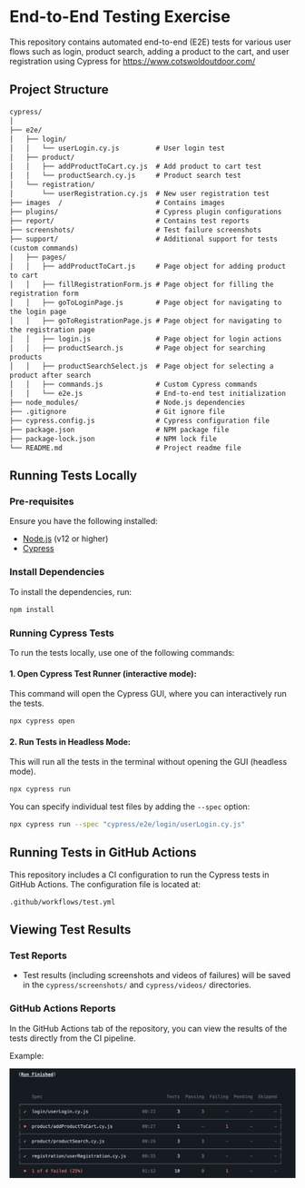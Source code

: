 
# End-to-End Testing Exercise

This repository contains automated end-to-end (E2E) tests for various user flows such as login, product search, adding a product to the cart, and user registration using Cypress for https://www.cotswoldoutdoor.com/

## Project Structure

```plaintext
cypress/
│
├── e2e/
│   ├── login/
│   │   └── userLogin.cy.js         # User login test
│   ├── product/
│   │   ├── addProductToCart.cy.js  # Add product to cart test
│   │   └── productSearch.cy.js     # Product search test
│   └── registration/
│       └── userRegistration.cy.js  # New user registration test
├── images  /                       # Contains images
├── plugins/                        # Cypress plugin configurations
├── report/                         # Contains test reports
├── screenshots/                    # Test failure screenshots
├── support/                        # Additional support for tests (custom commands)
│   ├── pages/
│   │   ├── addProductToCart.js     # Page object for adding product to cart
│   │   ├── fillRegistrationForm.js # Page object for filling the registration form
│   │   ├── goToLoginPage.js        # Page object for navigating to the login page
│   │   ├── goToRegistrationPage.js # Page object for navigating to the registration page
│   │   ├── login.js                # Page object for login actions
│   │   ├── productSearch.js        # Page object for searching products
│   │   ├── productSearchSelect.js  # Page object for selecting a product after search
│   │   ├── commands.js             # Custom Cypress commands
│   │   └── e2e.js                  # End-to-end test initialization
├── node_modules/                   # Node.js dependencies
├── .gitignore                      # Git ignore file
├── cypress.config.js               # Cypress configuration file
├── package.json                    # NPM package file
├── package-lock.json               # NPM lock file
└── README.md                       # Project readme file
```

## Running Tests Locally

### Pre-requisites

Ensure you have the following installed:

- [Node.js](https://nodejs.org/en/) (v12 or higher)
- [Cypress](https://www.cypress.io/)

### Install Dependencies

To install the dependencies, run:

```bash
npm install
```

### Running Cypress Tests

To run the tests locally, use one of the following commands:

#### 1. Open Cypress Test Runner (interactive mode):

This command will open the Cypress GUI, where you can interactively run the tests.

```bash
npx cypress open
```

#### 2. Run Tests in Headless Mode:

This will run all the tests in the terminal without opening the GUI (headless mode).

```bash
npx cypress run
```

You can specify individual test files by adding the `--spec` option:

```bash
npx cypress run --spec "cypress/e2e/login/userLogin.cy.js"
```

## Running Tests in GitHub Actions

This repository includes a CI configuration to run the Cypress tests in GitHub Actions. The configuration file is located at:

```plaintext
.github/workflows/test.yml
```

## Viewing Test Results

### Test Reports

- Test results (including screenshots and videos of failures) will be saved in the `cypress/screenshots/` and `cypress/videos/` directories.

### GitHub Actions Reports

In the GitHub Actions tab of the repository, you can view the results of the tests directly from the CI pipeline.

Example:

![GitHub Actions Report](cypress/images/gitHubActionsReport.png)



